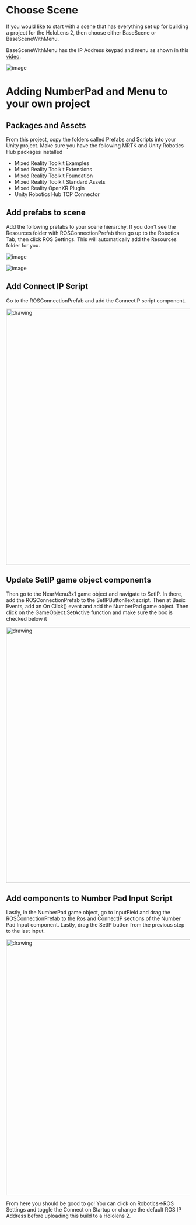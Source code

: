 # Choose Scene

If you would like to start with a scene that has everything set up for building a project for the HoloLens 2, then choose either BaseScene or BaseSceneWithMenu. 

BaseSceneWithMenu has the IP Address keypad and menu as shown in this [video](https://unity3d.com/get-unity/download).

![image](https://user-images.githubusercontent.com/56240638/156014478-0d91fe8c-5566-4ca9-ba6c-34011e104e39.png)

# Adding NumberPad and Menu to your own project
## Packages and Assets

From this project, copy the folders called Prefabs and Scripts into your Unity project. Make sure you have the following MRTK and Unity Robotics Hub packages installed 

* Mixed Reality Toolkit Examples
* Mixed Reality Toolkit Extensions
* Mixed Reality Toolkit Foundation
* Mixed Reality Toolkit Standard Assets
* Mixed Reality OpenXR Plugin
* Unity Robotics Hub TCP Connector

## Add prefabs to scene 
Add the following prefabs to your scene hierarchy. If you don't see the Resources folder with ROSConnectionPrefab then go up to the Robotics Tab, then click ROS Settings. This will automatically add the Resources folder for you. 

![image](https://user-images.githubusercontent.com/56240638/156014624-90776ca2-2596-47c1-9343-a3ab4a790fc1.png)

![image](https://user-images.githubusercontent.com/56240638/156014668-4eb35442-252f-4bfa-acb1-e8abdb1bdaa4.png)

## Add Connect IP Script
Go to the ROSConnectionPrefab and add the ConnectIP script component. 

<img src="https://user-images.githubusercontent.com/56240638/156018727-c18bd2aa-91f1-46fb-8bbe-626e9af32092.png" alt="drawing" style="width:700px;"/>

## Update SetIP game object components

Then go to the NearMenu3x1 game object and navigate to SetIP. In there, add the ROSConnectionPrefab to the SetIPButtonText script. Then at Basic Events, add an On Click() event and add the NumberPad game object. Then click on the GameObject.SetActive function and make sure the box is checked below it


<img src="https://user-images.githubusercontent.com/56240638/156018975-a2ce2b9d-2edf-4b8d-88bd-8dbae6a8348f.png" alt="drawing" style="width:700px;"/>

## Add components to Number Pad Input Script
Lastly, in the NumberPad game object, go to InputField and drag the ROSConnectionPrefab to the Ros and ConnectIP sections of the Number Pad Input component. Lastly, drag the SetIP button from the previous step to the last input. 


<img src="https://user-images.githubusercontent.com/56240638/156019069-90d01b3f-9ebd-461b-80c0-0738118517d4.png" alt="drawing" style="width:700px;"/>

From here you should be good to go! You can click on Robotics->ROS Settings and toggle the Connect on Startup or change the default ROS IP Address before uploading this build to a Hololens 2. 
